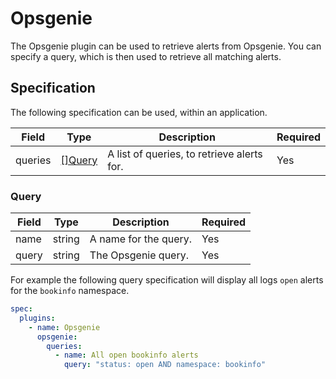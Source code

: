 # Opsgenie

The Opsgenie plugin can be used to retrieve alerts from Opsgenie. You can specify a query, which is then used to retrieve all matching alerts.

## Specification

The following specification can be used, within an application.

| Field | Type | Description | Required |
| ----- | ---- | ----------- | -------- |
| queries | [[]Query](#query) | A list of queries, to retrieve alerts for. | Yes |

### Query

| Field | Type | Description | Required |
| ----- | ---- | ----------- | -------- |
| name | string | A name for the query. | Yes |
| query | string | The Opsgenie query. | Yes |

For example the following query specification will display all logs `open` alerts for the `bookinfo` namespace.

```yaml
spec:
  plugins:
    - name: Opsgenie
      opsgenie:
        queries:
          - name: All open bookinfo alerts
            query: "status: open AND namespace: bookinfo"
```
